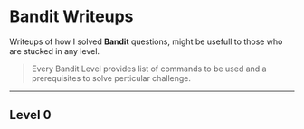 Bandit Writeups
===================


Writeups of how I solved **Bandit** questions, might be usefull to those who are stucked in any level.

> Every Bandit Level provides list of commands to be used and a prerequisites to solve perticular challenge.

----------

Level 0
-------------